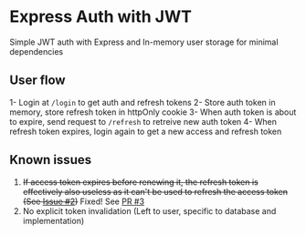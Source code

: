 # Express Auth with JWT
Simple JWT auth with Express and In-memory user storage for minimal dependencies

## User flow
1- Login at `/login` to get auth and refresh tokens
2- Store auth token in memory, store refresh token in httpOnly cookie
3- When auth token is about to expire, send request to `/refresh` to retreive new auth token
4- When refresh token expires, login again to get a new access and refresh token

## Known issues
1. ~~If access token expires before renewing it, the refresh token is effectively also useless as it can't be used to refresh the access token (See [Issue #2])~~ Fixed! See [PR #3]
2. No explicit token invalidation (Left to user, specific to database and implementation)

[Issue #2]: https://github.com/dodiameer/express-auth-jwt/issues/2
[PR #3]: https://github.com/dodiameer/express-auth-jwt/pulls/3
